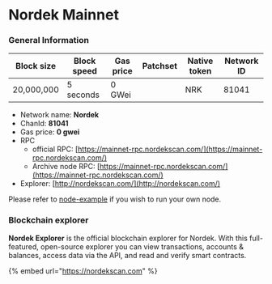 # Nordek Mainnet

### General Information

| Block size | Block speed | Gas price | Patchset | Native token | Network ID |
| ---------- | ----------- | --------- | -------- | ------------ | ---------- |
| 20,000,000 | 5 seconds   | 0 GWei    |          | NRK         |      81041 |

* Network name: **Nordek**
* ChanId: **81041**
* Gas price: **0 gwei**
* RPC
  * official RPC: [https://mainnet-rpc.nordekscan.com/](https://mainnet-rpc.nordekscan.com/)​
  * Archive node RPC: [https://mainnet-rpc.nordekscan.com/](https://mainnet-rpc.nordekscan.com/)​
* Explorer: [http://nordekscan.com/](http://nordekscan.com/)​

Please refer to [node-example](https://github.com/Officialnordek/NRKNetwork/tree/master/node-example) if you wish to run your own node.

### Blockchain explorer

**Nordek Explorer** is the official blockchain explorer for Nordek. With this full-featured, open-source explorer you can view transactions, accounts & balances, access data via the API, and read and verify smart contracts.

{% embed url="https://nordekscan.com" %}

###

